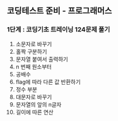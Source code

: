 ## 코딩테스트 준비 - 프로그래머스

### 1단계 : 코딩기초 트레이닝 124문제 풀기
1. 소문자로 바꾸기
2. 홀짝 구분하기
3. 문자열 붙여서 출력하기
4. n 번째 원소부터
5. 공배수
6. flag에 따라 다른 값 반환하기
7. 정수 부분
8. 대문자로 바꾸기
9. 문자열의 앞의 n글자
10. 길이에 따른 연산
